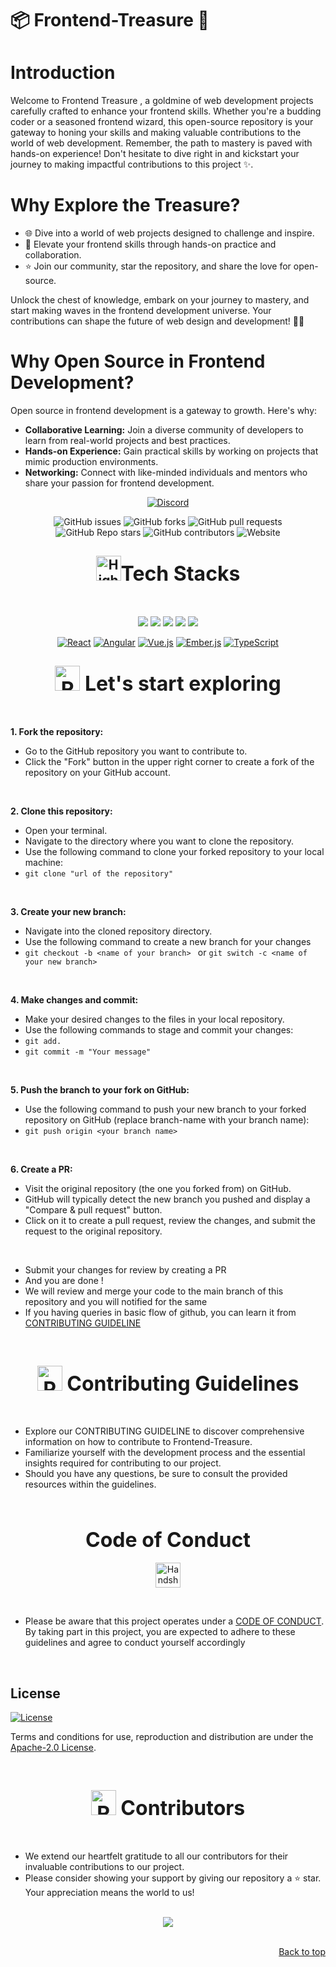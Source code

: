 # 📦 Frontend-Treasure 🌟

# Introduction
Welcome to Frontend Treasure , a goldmine of web development projects carefully crafted to enhance your frontend skills. Whether you're a budding coder or a seasoned frontend wizard, this open-source repository is your gateway to honing your skills and making valuable contributions to the world of web development. Remember, the path to mastery is paved with hands-on experience! Don't hesitate to dive right in and kickstart your journey to making impactful contributions to this project ✨.

# Why Explore the Treasure?
* 🌐 Dive into a world of web projects designed to challenge and inspire.
* 🚀 Elevate your frontend skills through hands-on practice and collaboration.
* ⭐ Join our community, star the repository, and share the love for open-source.

Unlock the chest of knowledge, embark on your journey to mastery, and start making waves in the frontend development universe. Your contributions can shape the future of web design and development! 🌟✨

# Why Open Source in Frontend Development?

Open source in frontend development is a gateway to growth. Here's why:
* **Collaborative Learning:** Join a diverse community of developers to learn from real-world projects and best practices.
* **Hands-on Experience:** Gain practical skills by working on projects that mimic production environments.
* **Networking:** Connect with like-minded individuals and mentors who share your passion for frontend development.

<div align="center"><p>
  
[![Discord](https://img.shields.io/badge/Discord-%235865F2.svg?style=for-the-badge&logo=discord&logoColor=white)](https://discord.gg/)

![GitHub issues](https://img.shields.io/github/issues/csiddu/Frontend-Treasure)
![GitHub forks](https://img.shields.io/github/forks/csiddu/Frontend-Treasure)
![GitHub pull requests](https://img.shields.io/github/issues-pr/csiddu/Frontend-Treasure)
![GitHub Repo stars](https://img.shields.io/github/stars/csiddu/Frontend-Treasure?style=social)
![GitHub contributors](https://img.shields.io/github/contributors/csiddu/Frontend-Treasure)
![Website](https://img.shields.io/website?down_color=red&down_message=offline&up_color=blue&up_message=online&url=https%3A%2F%2Fcsiddu.github.io%2FFrontend-Treasure%2F)

</p></div>

<div align="center">
<h2><img src="https://raw.githubusercontent.com/Tarikul-Islam-Anik/Animated-Fluent-Emojis/master/Emojis/Travel%20and%20places/High%20Voltage.png" alt="High Voltage" width="40" height="40" /><font size="6">Tech Stacks</font></h2>

<br>
</div>
<center>
<p>
<div align="center">
<a href="https://developer.mozilla.org/en-US/docs/Glossary/HTML5"><img src="https://img.shields.io/badge/HTML5-E34F26.svg?style=for-the-badge&logo=HTML5&logoColor=white"></a>
<a href="https://developer.mozilla.org/en-US/docs/Web/JavaScript"><img src="https://img.shields.io/badge/JavaScript-F7DF1E.svg?style=for-the-badge&logo=JavaScript&logoColor=black"></a>
<a href="https://getbootstrap.com/"><img src="https://img.shields.io/badge/Bootstrap-7952B3.svg?style=for-the-badge&logo=Bootstrap&logoColor=black"></a>
<a href="https://developer.mozilla.org/en-US/docs/Web/CSS"><img src="https://img.shields.io/badge/CSS3-1572B6.svg?style=for-the-badge&logo=CSS3&logoColor=black"></a>
<a href="https://v2.tailwindcss.com/docs"><img src="https://img.shields.io/badge/Tailwind%20CSS-06B6D4.svg?style=for-the-badge&logo=Tailwind-CSS&logoColor=black"></a>
  
[![React](https://img.shields.io/badge/React-61DAFB.svg?style=for-the-badge&logo=React&logoColor=white)](https://reactjs.org/)
[![Angular](https://img.shields.io/badge/Angular-DD0031.svg?style=for-the-badge&logo=Angular&logoColor=white)](https://angular.io/)
[![Vue.js](https://img.shields.io/badge/Vue.js-4FC08D.svg?style=for-the-badge&logo=Vue.js&logoColor=white)](https://vuejs.org/)
[![Ember.js](https://img.shields.io/badge/Ember.js-E04E39.svg?style=for-the-badge&logo=Ember.js&logoColor=white)](https://emberjs.com/)
[![TypeScript](https://img.shields.io/badge/TypeScript-3178C6.svg?style=for-the-badge&logo=TypeScript&logoColor=white)](https://www.typescriptlang.org/)

<div>
</p>
</center>

<div align="center">
<h2><font size="6"><img src="https://raw.githubusercontent.com/Tarikul-Islam-Anik/Animated-Fluent-Emojis/master/Emojis/Travel%20and%20places/Rocket.png" alt="Rocket" width="40" height="40" /> Let's start exploring </font></h2>
<br>
</div>

**1. Fork the repository:**
- Go to the GitHub repository you want to contribute to.
- Click the "Fork" button in the upper right corner to create a fork of the repository on your GitHub account.
<br>

**2. Clone this repository:**
- Open your terminal.
- Navigate to the directory where you want to clone the repository.
- Use the following command to clone your forked repository to your local machine:
- `git clone "url of the repository"`
<br>

**3. Create your new branch:**
- Navigate into the cloned repository directory.
- Use the following command to create a new branch for your changes
-  `git checkout -b <name of your branch> ` or `git switch -c <name of your new branch>`
<br>

 **4. Make changes and commit:**
- Make your desired changes to the files in your local repository.
- Use the following commands to stage and commit your changes:
-  `git add.`
-  `git commit -m "Your message"`
<br>

 **5. Push the branch to your fork on GitHub:**
- Use the following command to push your new branch to your forked repository on GitHub (replace branch-name with your branch name):
-  `git push origin <your branch name>`
<br>
  
  **6. Create a PR:**
- Visit the original repository (the one you forked from) on GitHub.
- GitHub will typically detect the new branch you pushed and display a "Compare & pull request" button.
- Click on it to create a pull request, review the changes, and submit the request to the original repository.
<br>

- Submit your changes for review by creating a PR
- And you are done !
- We will review and merge your code to the main branch of this repository and you will notified for the same
- If you having queries in basic flow of github, you can learn it from [CONTRIBUTING GUIDELINE](./CONTRIBUTING.md)
<br>
<div align="center">
<h2><font size="6"><img src="https://raw.githubusercontent.com/Tarikul-Islam-Anik/Animated-Fluent-Emojis/master/Emojis/Objects/Page%20with%20Curl.png" alt="Page with Curl" width="40" height="40" /> Contributing Guidelines </font></h2>
</div>
<br>

<!-- contributing guideline detail -->

- Explore our CONTRIBUTING GUIDELINE to discover comprehensive information on how to contribute to Frontend-Treasure.
- Familiarize yourself with the development process and the essential insights required for contributing to our project.
- Should you have any questions, be sure to consult the provided resources within the guidelines.

<br>

<!-- code of conduct -->

<div align="center">
  <h2><font size="6">Code of Conduct</font></h2>
  <p align="center">
    <img src="https://raw.githubusercontent.com/Tarikul-Islam-Anik/Animated-Fluent-Emojis/master/Emojis/Hand%20gestures/Handshake.png" alt="Handshake" width="40" height="40" />
  </p>
</div>

<br>


- Please be aware that this project operates under a [CODE OF CONDUCT](./.github/CODE_OF_CONDUCT.md). By taking part in this project, you are expected to adhere to these guidelines and agree to conduct yourself accordingly

<br>

## License
[![License](https://img.shields.io/badge/License-Apache_2.0-blue.svg)](https://opensource.org/licenses/Apache-2.0)

Terms and conditions for use, reproduction and distribution are under the [Apache-2.0 License](https://opensource.org/license/apache-2-0/).


<div align="center">

</div>
<br>
<!-- a big thanks to all the contributors -->
<div align="center">
<h2><font size="6"><img src="https://raw.githubusercontent.com/Tarikul-Islam-Anik/Animated-Fluent-Emojis/master/Emojis/Smilies/Red%20Heart.png" alt="Red Heart" width="40" height="40" /> Contributors </font></h2>
</div>
<br>


- We extend our heartfelt gratitude to all our contributors for their invaluable contributions to our project.
- Please consider showing your support by giving our repository a ⭐ star. Your appreciation means the world to us!

<br>

<center>
<a href="https://github.com/csiddu/Frontend-Treasure/graphs/contributors">
  <img src="https://contrib.rocks/image?repo=csiddu/Frontend-Treasure" />
</a>
</center>
<br>
<p align="right"><a href="#top">Back to top</a></p>
